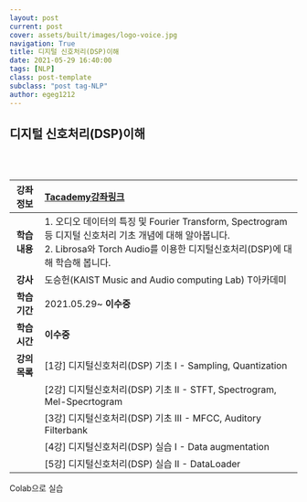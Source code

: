 ```yaml
---
layout: post
current: post
cover: assets/built/images/logo-voice.jpg
navigation: True
title: 디지털 신호처리(DSP)이해
date: 2021-05-29 16:40:00
tags: [NLP]
class: post-template
subclass: "post tag-NLP"
author: egeg1212
---
```


## 디지털 신호처리(DSP)이해

<br><br>

| **강좌정보** | [Tacademy강좌링크](https://tacademy.skplanet.com/live/player/onlineLectureDetail.action?seq=178)                                                                                         |
| :----------: | :--------------------------------------------------------------------------------------------------------------------------------------------------------------------------------------- |
| **학습내용** | 1. 오디오 데이터의 특징 및 Fourier Transform, Spectrogram 등 디지털 신호처리 기초 개념에 대해 알아봅니다.<br>2. Librosa와 Torch Audio를 이용한 디지털신호처리(DSP)에 대해 학습해 봅니다. |
|   **강사**   | 도승헌(KAIST Music and Audio computing Lab) T아카데미                                                                                                                                    |
| **학습기간** | 2021.05.29~ **이수중**                                                                                                                                                                   |
| **학습시간** | **이수중**                                                                                                                                                                               |
| **강의목록** | [1강] 디지털신호처리(DSP) 기초 I - Sampling, Quantization                                                                                                                                |
|              | [2강] 디지털신호처리(DSP) 기초 II - STFT, Spectrogram, Mel-Specrtogram                                                                                                                   |
|              | [3강] 디지털신호처리(DSP) 기초 III - MFCC, Auditory Filterbank                                                                                                                           |
|              | [4강] 디지털신호처리(DSP) 실습 I - Data augmentation                                                                                                                                     |
|              | [5강] 디지털신호처리(DSP) 실습 II - DataLoader                                                                                                                                           |

Colab으로 실습
